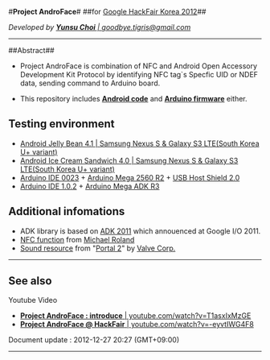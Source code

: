 #**Project AndroFace**#
##for [Google HackFair Korea 2012](http://googlekoreablog.blogspot.kr/2012/11/google-hackfair_6.html)##

*Developed by [**Yunsu Choi** | goodbye.tigris@gmail.com](mailto:goodbye.tigris@gmail.com "goodbye.tigris@gmail.com")*

----------
##Abstract##
- Project AndroFace is combination of NFC and Android Open Accessory Development Kit Protocol
by identifying NFC tag`s Specfic UID or NDEF data, sending command to Arduino board.

- This repository includes [**Android code**](https://github.com/YunsuChoi/AndroFace/tree/master/Main) and [**Arduino firmware**](https://github.com/YunsuChoi/AndroFace/tree/master/AndroFace_Firmware/AndroFace_Firmware) either.

## Testing environment ##
- [Android Jelly Bean 4.1 | Samsung Nexus S & Galaxy S3 LTE(South Korea U+ variant)](http://developer.android.com/intl/ko/about/versions/android-4.1.html)
- [Android Ice Cream Sandwich 4.0 | Samsung Nexus S & Galaxy S3 LTE(South Korea U+ variant)](http://developer.android.com/intl/ko/about/versions/android-4.0.3.html)
- [Arduino IDE 0023](http://arduino.googlecode.com/files/arduino-0023.zip) +  [Arduino Mega 2560 R2](http://arduino.cc/en/Main/ArduinoBoardMega2560) + [USB Host Shield 2.0](http://www.circuitsathome.com/products-page/arduino-shields/usb-host-shield-2-0-for-arduino) 
- [Arduino IDE 1.0.2](http://arduino.googlecode.com/files/arduino-1.0.2-windows.zip) +  [Arduino Mega ADK R3](http://arduino.cc/en/Main/ArduinoBoardADK)

## Additional infomations ##
- ADK library is based on [ADK 2011](http://developer.android.com/intl/ko/tools/adk/adk.html) which annouenced at Google I/O 2011.
- [NFC function](https://github.com/YunsuChoi/AndroFace/tree/master/Main) from [Michael Roland](http://www.mroland.at/projects/nfc-taginfo/)
- [Sound resource](https://github.com/YunsuChoi/AndroFace/tree/master/Main/res/raw) from "[Portal 2](http://www.thinkwithportals.com/ "thinkwithportals.com")" by [Valve Corp.](http://www.valvesoftware.com/)

----------
## See also ##

 Youtube Video

- [**Project AndroFace : introduce** | youtube.com/watch?v=T1asxIxMzGE](http://www.youtube.com/watch?v=T1asxIxMzGE "Project AndroFace Introduce")
- [**Project AndroFace @ HackFair** | youtube.com/watch?v=-eyvtIWG4F8](http://www.youtube.com/watch?v=-eyvtIWG4F8 "Project AndroFace at HackFair")



Document update : 2012-12-27 20:27 (GMT+09:00)

----------
